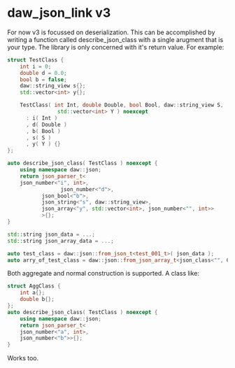# daw_json_link v3

For now v3 is focussed on deserialization.  This can be accomplished by writing a function called describe_json_class with a single arugment that is your type.  The library is only concerned with it's return value.  For example:

```C++
struct TestClass {
	int i = 0;
	double d = 0.0;
	bool b = false;
	daw::string_view s{};
	std::vector<int> y{};

	TestClass( int Int, double Double, bool Bool, daw::string_view S,
	            std::vector<int> Y ) noexcept
	  : i( Int )
	  , d( Double )
	  , b( Bool )
	  , s( S )
	  , y( Y ) {}
};

auto describe_json_class( TestClass ) noexcept {
	using namespace daw::json;
	return json_parser_t<
	json_number<"i", int>,
				 json_number<"d">,
	       json_bool<"b">,
	       json_string<"s", daw::string_view>,
	       json_array<"y", std::vector<int>, json_number<"", int>>
	       >{};
}

std::string json_data = ...;
std::string json_array_data = ...;

auto test_class = daw::json::from_json_t<test_001_t>( json_data );
auto arry_of_test_class = daw::json::from_json_array_t<json_class<"", City>>( json_data );
```
Both aggregate and normal construction is supported.  A class like:

```cpp
struct AggClass {
	int a{};
	double b{};
};
auto describe_json_class( TestClass ) noexcept {
	using namespace daw::json;
	return json_parser_t<
	json_number<"a", int>,
	json_number<"b">>{};
}
```
Works too.
